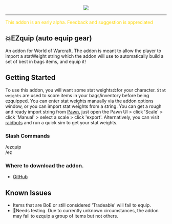 <p align="center">
    <img src="https://i.imgur.com/LFLIM0O.png">
    <!-- <br>
    <img src="https://cf.way2muchnoise.eu/699660.svg">
    <img src="https://cf.way2muchnoise.eu/versions/699660_latest.svg">
    <img src="https://img.shields.io/github/v/release/axc450/pbs">   -->
</p>
<hr>
<span style="color:gold">This addon is an early alpha. Feedback and suggestion is appreciated</span>

## 💥EZquip (auto equip gear) 

An addon for World of Warcraft. The addon is meant to allow the player to import a statWeight string which the addon will use to automatically build a set of best in bags items, and equip it!

## Getting Started
To use this addon, you will want some stat weights⚖️for your character. `Stat weights` are used to score items in your bags/inventory before being ezquipped. You can enter stat weights manually via the addon options window, or you can import stat weights from a string. You can get a rough and ready import string from [Pawn](https://beta.curseforge.com/wow/addons/pawn), just open the Pawn UI > click 'Scale' > click 'Manual' > select a scale > click 'export'. Alternatively, you can visit [raidbots](https://www.raidbots.com/simbot/quick) and run a quick sim to get your stat weights.
### Slash Commands

  /ezquip
  <br>
  /ez

### Where to download the addon.
<!-- - [Curse]()
- [Wago]()
- [WoW Interface]() -->
- [GitHub](https://github.com/furtrade/EZquip/releases)

## Known Issues
- Items that are BoE or still considered 'Tradeable' will fail to equip.
- 🐇Needs testing. Due to currently unknown circumstances, the addon may fail to ezquip a group of items but not others. 

<!-- ## Screenshots
<img src="https://i.imgur.com/CZBE9dZ.jpg"> -->
